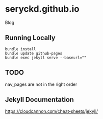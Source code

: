 # seryckd.github.io
Blog

## Running Locally

```
bundle install
bundle update github-pages
bundle exec jekyll serve --baseurl=""
```

## TODO

nav_pages are not in the right order

## Jekyll Documentation

https://cloudcannon.com/cheat-sheets/jekyll/

